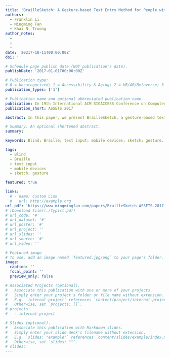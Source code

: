 ```yaml
---
title: 'BrailleSketch: A Gesture-based Text Entry Method for People with Visual Impairments'
authors:
  - Franklin Li
  - Mingming Fan
  - Khai N. Truong
author_notes:
  - 
  - 
  - 
date: '20217-10-11T00:00:00Z'
doi: ''

# Schedule page publish date (NOT publication's date).
publishDate: '2017-01-01T00:00:00Z'

# Publication type: 
# 0 = Uncategorized; 1 = Accessibility & Aging; 2 = VR/AR/Metaverse; 3 = Human-AI Collaboration; 4 = UX Methodology; 5 = Social Computing; 6 = Sensing;  7 = Thesis; 8 = Patent
publication_types: ['1']

# Publication name and optional abbreviated publication name.
publication: In 19th International ACM SIGACCESS Conference on Computers and Accessibility 2017
publication_short: ASSETS 2017

abstract: In this paper, we present BrailleSketch, a gesture-based text input method on touchscreen smartphones for people with visual impairments. To input a letter with BrailleSketch, a user simply sketches a gesture that passes through all dots in the corresponding Braille code for that letter. BrailleSketch allows users to place their fingers anywhere on the screen to begin a gesture and draw the Braille code in many ways. To encourage users to type faster, BrailleSketch does not provide immediate letter-level audio feedback but instead provides word-level audio feedback. It uses an auto-correction algorithm to correct typing errors. Our evaluation of the method with ten participants with visual impairments who each completed five typing sessions shows that BrailleSketch supports a text entry speed of 14.53 word per min (wpm) with 10.6% error. Moreover, our data suggests that the speed had not begun to plateau yet by the last typing session and can continue to improve. Our evaluation also demonstrates the positive effect of the reduced audio feedback and the auto-correction algorithm. 

# Summary. An optional shortened abstract.
summary:

keywords: Blind; Braille; text input; mobile devices; sketch; gesture. 

tags:
  - Blind
  - Braille
  - text input
  - mobile devices
  - sketch; gesture 

featured: true

links:
  # - name: Custom Link
  #   url: http://example.org
url_pdf: 'https://www.mingmingfan.com/papers/BrailleSketch-ASSETS-2017.pdf'
# [Download file](./Typist.pdf)
# url_code: '#'
# url_dataset: '#'
# url_poster: '#'
# url_project: ''
# url_slides: ''
# url_source: '#'
# url_video: ''

# Featured image
# To use, add an image named `featured.jpg/png` to your page's folder.
image:
  caption: ''
  focal_point: ''
  preview_only: false

# Associated Projects (optional).
#   Associate this publication with one or more of your projects.
#   Simply enter your project's folder or file name without extension.
#   E.g. `internal-project` references `content/project/internal-project/index.md`.
#   Otherwise, set `projects: []`.
# projects:
#   - internal-project

# Slides (optional).
#   Associate this publication with Markdown slides.
#   Simply enter your slide deck's filename without extension.
#   E.g. `slides: "example"` references `content/slides/example/index.md`.
#   Otherwise, set `slides: ""`.
# slides:
---
```


<!-- {{< youtube OkqStiGulbY >}} -->



